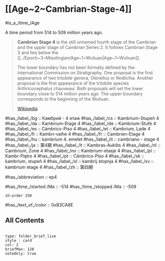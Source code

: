 # [[Age~2~Cambrian-Stage-4]] 

#is_a_/time_/Age 

A time period from 514 to 509 million years ago. 

> **Cambrian Stage 4** is the still unnamed fourth stage of the Cambrian and the upper stage of Cambrian Series 2. It follows Cambrian Stage 3 and lies below the [[../Epoch~3~Miaolingian/Age~1~Wuliuan|Age~1~Wuliuan]]. 
> 
> The lower boundary has not been formally defined by the International Commission on Stratigraphy. One proposal is the first appearance of two trilobite genera, Olenellus or Redlichia. Another proposal is the first appearance of the trilobite species Arthricocephalus chauveaui. Both proposals will set the lower boundary close to 514 million years ago. The upper boundary corresponds to the beginning of the Wuliuan.
>
> [Wikipedia](https://en.wikipedia.org/wiki/Cambrian%20Stage%204)

#has_/label_/bg  :: Камбрий - 4 етаж
#has_/label_/cs  :: Kambrium-Stupeň 4
#has_/label_/da  :: Kambrium-Etage 4
#has_/label_/de  :: Kambrium-Stufe 4
#has_/label_/es  :: Cámbrico-Piso 4
#has_/label_/et  :: Kambrium, Lade 4
#has_/label_/fi  :: Kambri-vaihe 4
#has_/label_/fr  :: Cambrien-Etage 4
#has_/label_/hu  :: kambrium 4. emelet
#has_/label_/it  :: cambriano - stage 4
#has_/label_/ja  :: 第4期
#has_/label_/lt  :: Kambras-Aukšts 4
#has_/label_/nl  :: Cambrium, Zone 4
#has_/label_/no  :: Kambrium-etasje 4
#has_/label_/pl  :: Kambr-Piętro 4
#has_/label_/pt  :: Câmbrico-Piso 4
#has_/label_/sk  :: kambrium, stupeň 4
#has_/label_/sl  :: kambrij stopnja 4
#has_/label_/sv  :: kambrium etage 4
#has_/label_/zh  :: 第四期

#has_/abbreviation :: ep4

#has_/time_/started /Ma :: -514 
#has_/time_/stopped /Ma :: -509 

    sh:order 150 

#has_/text_of_/color :: 0xB3CA8E

## All Contents

```folderv
```

```ccard
type: folder_brief_live
style : card
col: 2
briefMax: 128
noteOnly: true
```


